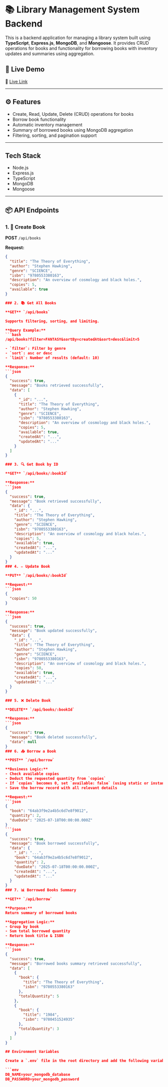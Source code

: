 # 📚 Library Management System Backend

This is a backend application for managing a library system built using **TypeScript**, **Express.js**, **MongoDB**, and **Mongoose**. It provides CRUD operations for books and functionality for borrowing books with inventory updates and summaries using aggregation.

## 🚀 Live Demo

🔗 [Live Link](https://library-management-system-using-mon.vercel.app)

---

## ⚙️ Features

- Create, Read, Update, Delete (CRUD) operations for books
- Borrow book functionality
- Automatic inventory management
- Summary of borrowed books using MongoDB aggregation
- Filtering, sorting, and pagination support

---
## Tech Stack

- Node.js  
- Express.js  
- TypeScript  
- MongoDB  
- Mongoose

---

## 📦 API Endpoints

### 1. 📘 Create Book

**POST** `/api/books`

**Request:**
```json
{
  "title": "The Theory of Everything",
  "author": "Stephen Hawking",
  "genre": "SCIENCE",
  "isbn": "9780553380163",
  "description": "An overview of cosmology and black holes.",
  "copies": 5,
  "available": true
}

### 2. 📚 Get All Books

**GET** `/api/books`

Supports filtering, sorting, and limiting.

**Query Example:**
```bash
/api/books?filter=FANTASY&sortBy=createdAt&sort=desc&limit=5

- `filter`: Filter by genre  
- `sort`: asc or desc  
- `limit`: Number of results (default: 10)  

**Response:**
```json
{
  "success": true,
  "message": "Books retrieved successfully",
  "data": [
    {
      "_id": "...",
      "title": "The Theory of Everything",
      "author": "Stephen Hawking",
      "genre": "SCIENCE",
      "isbn": "9780553380163",
      "description": "An overview of cosmology and black holes.",
      "copies": 5,
      "available": true,
      "createdAt": "...",
      "updatedAt": "..."
    }
  ]
}

### 3. 🔍 Get Book by ID

**GET** `/api/books/:bookId`

**Response:**
```json
{
  "success": true,
  "message": "Book retrieved successfully",
  "data": {
    "_id": "...",
    "title": "The Theory of Everything",
    "author": "Stephen Hawking",
    "genre": "SCIENCE",
    "isbn": "9780553380163",
    "description": "An overview of cosmology and black holes.",
    "copies": 5,
    "available": true,
    "createdAt": "...",
    "updatedAt": "..."
  }
}
### 4. ✏️ Update Book

**PUT** `/api/books/:bookId`

**Request:**
```json
{
  "copies": 50
}

**Response:**
```json
{
  "success": true,
  "message": "Book updated successfully",
  "data": {
    "_id": "...",
    "title": "The Theory of Everything",
    "author": "Stephen Hawking",
    "genre": "SCIENCE",
    "isbn": "9780553380163",
    "description": "An overview of cosmology and black holes.",
    "copies": 50,
    "available": true,
    "createdAt": "...",
    "updatedAt": "..."
  }
}

### 5. ❌ Delete Book

**DELETE** `/api/books/:bookId`

**Response:**
```json
{
  "success": true,
  "message": "Book deleted successfully",
  "data": null
}
### 6. 📥 Borrow a Book

**POST** `/api/borrow`

**Business Logic:**
- Check available copies
- Deduct the requested quantity from `copies`
- If `copies` becomes 0, set `available: false` (using static or instance method)
- Save the borrow record with all relevant details

**Request:**
```json
{
  "book": "64ab3f9e2a4b5c6d7e8f9012",
  "quantity": 2,
  "dueDate": "2025-07-18T00:00:00.000Z"
}
```json
{
  "success": true,
  "message": "Book borrowed successfully",
  "data": {
    "_id": "...",
    "book": "64ab3f9e2a4b5c6d7e8f9012",
    "quantity": 2,
    "dueDate": "2025-07-18T00:00:00.000Z",
    "createdAt": "...",
    "updatedAt": "..."
  }
}
### 7. 📊 Borrowed Books Summary

**GET** `/api/borrow`

**Purpose:**  
Return summary of borrowed books

**Aggregation Logic:**  
- Group by book  
- Sum total borrowed quantity  
- Return book title & ISBN  

**Response:**
```json
{
  "success": true,
  "message": "Borrowed books summary retrieved successfully",
  "data": [
    {
      "book": {
        "title": "The Theory of Everything",
        "isbn": "9780553380163"
      },
      "totalQuantity": 5
    },
    {
      "book": {
        "title": "1984",
        "isbn": "9780451524935"
      },
      "totalQuantity": 3
    }
  ]
}

## Environment Variables

Create a `.env` file in the root directory and add the following variables:

```env
DB_NAME=your_mongodb_database
DB_PASSWORD=your_mongodb_password



